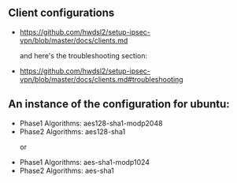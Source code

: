 ## Client configurations
- https://github.com/hwdsl2/setup-ipsec-vpn/blob/master/docs/clients.md
  <p>and here's the troubleshooting section:</p>
- https://github.com/hwdsl2/setup-ipsec-vpn/blob/master/docs/clients.md#troubleshooting

## An instance of the configuration for ubuntu:
- Phase1 Algorithms: aes128-sha1-modp2048
- Phase2 Algorithms: aes128-sha1
  <p>or</p>
- Phase1 Algorithms: aes-sha1-modp1024
- Phase2 Algorithms: aes-sha1
